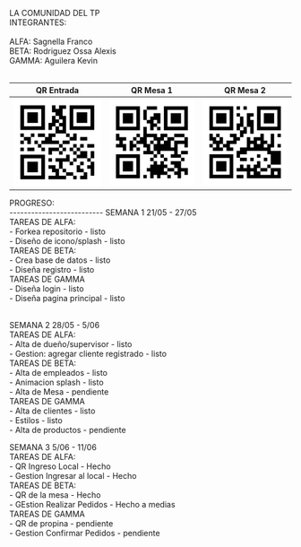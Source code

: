 LA COMUNIDAD DEL TP<br>
INTEGRANTES:<br>
<br>
ALFA: Sagnella Franco<br>
BETA: Rodriguez Ossa Alexis<br>
GAMMA: Aguilera Kevin<br>
<br>
<table>
  <thead>
    <th>QR Entrada</th>
    <th>QR Mesa 1</th>
    <th>QR Mesa 2</th>
  </thead>
  <tbody>
    <tr>
      <td>
        <a target="_blank" rel="noopener noreferrer" >
	        <img src="https://github.com/FrancoSagnella/2022_TP_PPS_Comanda_1_cuatri/blob/main/QRs/EntradaLocal.png" alt="" width="200">
        </a>
      </td>
      <td>
        <a target="_blank" rel="noopener noreferrer" href="">
	        <img src="https://github.com/FrancoSagnella/2022_TP_PPS_Comanda_1_cuatri/blob/main/QRs/MESA 1.png" alt="" width="200">
        </a>
      </td>
      <td>
        <a target="_blank" rel="noopener noreferrer" href="">
	        <img src="https://github.com/FrancoSagnella/2022_TP_PPS_Comanda_1_cuatri/blob/main/QRs/MESA 2.png" alt="" width="200">
        </a>
      </td>
    </tr>
  </tbody>
</table>
PROGRESO:<br>
--------------------------
SEMANA 1 21/05 - 27/05<br>
  TAREAS DE ALFA: <br>
     - Forkea repositorio - listo<br>
     - Diseño de icono/splash - listo<br>
   TAREAS DE BETA:<br>
     - Crea base de datos - listo<br>
     - Diseña registro - listo<br>
   TAREAS DE GAMMA<br>
     - Diseña login - listo<br>
     - Diseña pagina principal - listo<br><br>


SEMANA 2 28/05 - 5/06<br>
  TAREAS DE ALFA: <br>
     - Alta de dueño/supervisor - listo<br>
     - Gestion: agregar cliente registrado - listo<br>
   TAREAS DE BETA:<br>
     - Alta de empleados - listo<br>
     - Animacion splash - listo<br>
     - Alta de Mesa - pendiente<br>
   TAREAS DE GAMMA<br>
     - Alta de clientes - listo<br>
     - Estilos - listo<br>
     - Alta de productos - pendiente<br>


SEMANA 3 5/06 - 11/06<br>
  TAREAS DE ALFA: <br>
     - QR Ingreso Local - Hecho<br>
     - Gestion Ingresar al local - Hecho<br>
   TAREAS DE BETA:<br>
     - QR de la mesa - Hecho<br>
     - GEstion Realizar Pedidos - Hecho a medias<br>
   TAREAS DE GAMMA<br>
     - QR de propina - pendiente<br>
     - Gestion Confirmar Pedidos - pendiente<br>
